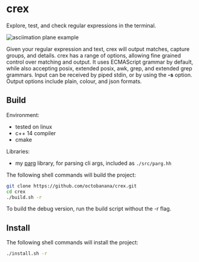 # crex
Explore, test, and check regular expressions in the terminal.

![asciimation plane example](https://raw.githubusercontent.com/octobanana/crex/master/assets/crex.png)

Given your regular expression and text, crex will output matches, capture groups, and details.
crex has a range of options, allowing fine grained control over matching and output.
It uses ECMAScript grammar by default, while also accepting posix, extended posix, awk, grep, and extended grep grammars.
Input can be received by piped stdin, or by using the __-s__ option.
Output options include plain, colour, and json formats.

## Build
Environment:
* tested on linux
* c++ 14 compiler
* cmake

Libraries:
* my [parg](https://github.com/octobanana/parg) library, for parsing cli args, included as `./src/parg.hh`

The following shell commands will build the project:
```bash
git clone https://github.com/octobanana/crex.git
cd crex
./build.sh -r
```
To build the debug version, run the build script without the -r flag.

## Install
The following shell commands will install the project:
```bash
./install.sh -r
```
